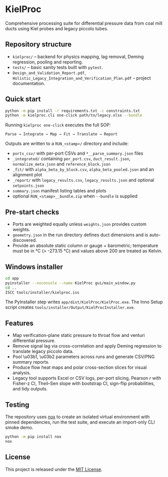 # KielProc

Comprehensive processing suite for differential pressure data from coal mill ducts using Kiel probes and legacy piccolo tubes.

## Repository structure

- `kielproc/` – backend for physics mapping, lag removal, Deming regression, pooling and reporting.
- `tests/` – basic sanity tests built with `pytest`.
- `Design_and_Validation_Report.pdf`, `Holistic_Legacy_Integration_and_Verification_Plan.pdf` – project documentation.

## Quick start

```bash
python -m pip install -r requirements.txt -c constraints.txt
python -m kielproc.cli one-click path/to/legacy.xlsx --bundle
```

Running `kielproc one-click` executes the full SOP:

```
Parse → Integrate → Map → Fit → Translate → Report
```

Outputs are written to a `RUN_<stamp>/` directory and include:

- `ports_csv/` with per-port CSVs and `*__parse_summary.json` files
- `_integrated/` containing `per_port.csv`, `duct_result.json`,
  `normalize_meta.json` and `reference_block.json`
- `_fit/` with `alpha_beta_by_block.csv`, `alpha_beta_pooled.json` and an
  alignment plot
- `_report/` with `legacy_results.csv`, `legacy_results.json` and optional
  `setpoints.json`
- `summary.json` manifest listing tables and plots
- optional `RUN_<stamp>__bundle.zip` when `--bundle` is supplied

## Pre-start checks

- Ports are weighted equally unless `weights.json` provides custom weights.
- `geometry.json` in the run directory defines duct dimensions and is auto-discovered.
- Provide an absolute static column or gauge + barometric; temperature must be in °C (> -273.15 °C) and values above 200 are treated as Kelvin.

## Windows installer

```bash
cd app
pyinstaller --noconsole --name KielProc gui/main_window.py
cd ..
ISCC tools/installer/kielproc.iss
```

The PyInstaller step writes `app/dist/KielProc/KielProc.exe`.
The Inno Setup script creates `tools/installer/Output/KielProcInstaller.exe`.


## Features

- Map verification-plane static pressure to throat flow and venturi differential pressure.
- Remove signal lag via cross-correlation and apply Deming regression to translate legacy piccolo data.
- Pool \u03b1, \u03b2 parameters across runs and generate CSV/PNG summary reports.
- Produce flow heat maps and polar cross-section slices for visual analysis.
- Legacy tool supports Excel or CSV logs, per-port slicing, Pearson *r* with Fisher-z CI, Theil–Sen slope with bootstrap CI, sign-flip probabilities, and tidy outputs.

## Testing

The repository uses [nox](https://nox.thea.codes/) to create an isolated
virtual environment with pinned dependencies, run the test suite, and execute
an import-only CLI smoke demo.

```bash
python -m pip install nox
nox
```

## License

This project is released under the [MIT License](LICENSE).

